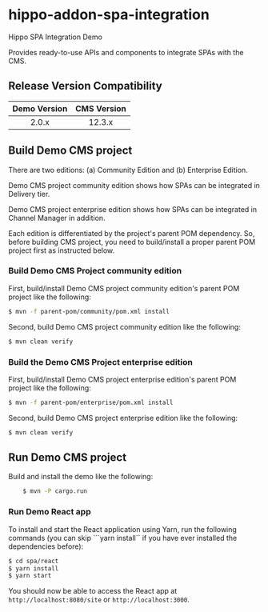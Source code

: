 # hippo-addon-spa-integration

Hippo SPA Integration Demo

Provides ready-to-use APIs and components to integrate SPAs with the CMS.

## Release Version Compatibility

| Demo Version   | CMS Version  |
|:--------------:|:------------:|
| 2.0.x          | 12.3.x       |

## Build Demo CMS project

There are two editions: (a) Community Edition and (b) Enterprise Edition.

Demo CMS project community edition shows how SPAs can be integrated in Delivery tier.

Demo CMS project enterprise edition shows how SPAs can be integrated in Channel Manager in addition.

Each edition is differentiated by the project's parent POM dependency.
So, before building CMS project, you need to build/install a proper parent POM project first as instructed below.

### Build Demo CMS Project community edition

First, build/install Demo CMS project community edition's parent POM project like the following:

```bash
$ mvn -f parent-pom/community/pom.xml install
```

Second, build Demo CMS project community edition like the following:

```bash
$ mvn clean verify
```

### Build the Demo CMS Project enterprise edition

First, build/install Demo CMS project enterprise edition's parent POM project like the following:

```bash
$ mvn -f parent-pom/enterprise/pom.xml install
```

Second, build Demo CMS project enterprise edition like the following:

```bash
$ mvn clean verify
```

## Run Demo CMS project

Build and install the demo like the following:

```bash
    $ mvn -P cargo.run
```

### Run Demo React app

To install and start the React application using Yarn, run the following commands
(you can skip ```yarn install`` if you have ever installed the dependencies before):

```bash
$ cd spa/react
$ yarn install
$ yarn start
```

You should now be able to access the React app at ```http://localhost:8080/site``` or ```http://localhost:3000```.
